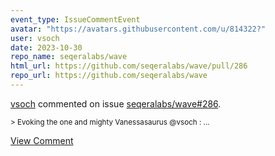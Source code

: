 ```yaml
---
event_type: IssueCommentEvent
avatar: "https://avatars.githubusercontent.com/u/814322?"
user: vsoch
date: 2023-10-30
repo_name: seqeralabs/wave
html_url: https://github.com/seqeralabs/wave/pull/286
repo_url: https://github.com/seqeralabs/wave
---
```


<a href='https://github.com/vsoch' target='_blank'>vsoch</a> commented on issue <a href='https://github.com/seqeralabs/wave/pull/286' target='_blank'>seqeralabs/wave#286</a>.

<small>> Evoking the one and mighty Vanessasaurus @vsoch :...</small>

<a href='https://github.com/seqeralabs/wave/pull/286' target='_blank'>View Comment</a>